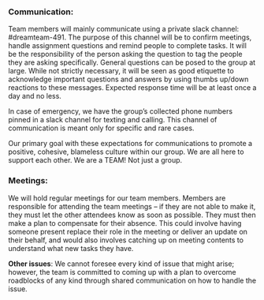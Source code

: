 ### **Communication**:
Team members will mainly communicate using a private slack channel: #dreamteam-491. The purpose of this channel will be to confirm meetings, handle assignment questions and remind people to complete tasks. It will be the responsibility of the person asking the question to tag the people they are asking specifically. General questions can be posed to the group at large. While not strictly necessary, it will be seen as good etiquette to acknowledge important questions and answers by using thumbs up/down reactions to these messages. Expected response time will be at least once a day and no less.
 
In case of emergency, we have the group’s collected phone numbers pinned in a slack channel for texting and calling. This channel of communication is meant only for specific and rare cases.

Our primary goal with these expectations for communications to promote a positive, cohesive, blameless culture within our group. We are all here to support each other. We are a TEAM! Not just a group. 
 

### **Meetings**: 
We will hold regular meetings for our team members. Members are responsible for attending the team meetings – if they are not able to make it, they must let the other attendees know as soon as possible. They must then make a plan to compensate for their absence. This could involve having someone present replace their role in the meeting or deliver an update on their behalf, and would also involves catching up on meeting contents to understand what new tasks they have.

 
**Other issues**: We cannot foresee every kind of issue that might arise; however, the team is committed to coming up with a plan to overcome roadblocks of any kind through shared communication on how to handle the issue.  
